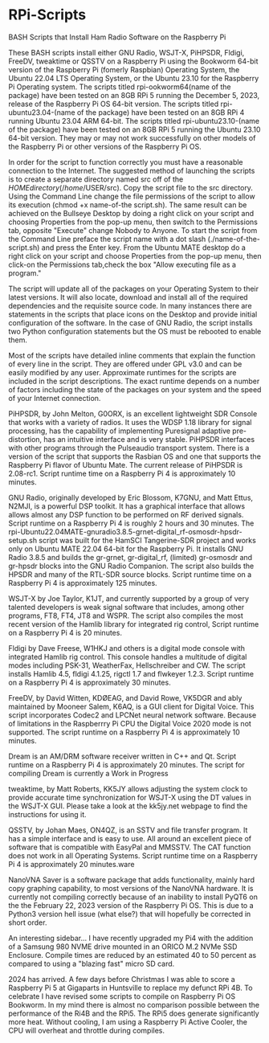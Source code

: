 # RPi-Scripts
BASH Scripts that Install Ham Radio Software on the Raspberry Pi

These BASH scripts install either GNU Radio, WSJT-X, PiHPSDR, Fldigi, FreeDV, tweaktime or QSSTV on a Raspberry Pi using the Bookworm 64-bit version of the Raspberry Pi (fomerly Raspbian) Operating System, the Ubuntu 22.04 LTS Operating System, or the Ubuntu 23.10 for the Raspberry Pi Operating system. The scripts titled rpi-ookworm64(name of the package) have been tested on an 8GB RPi 5 running the December 5, 2023, release of the Raspberry Pi OS 64-bit version. The scripts titled rpi-ubuntu23.04-(name of the package) have been tested on an 8GB RPi 4 running Ubuntu 23.04 ARM 64-bit. The scripts titled rpi-ubuntu23.10-(name of the package) have been tested on an 8GB RPi 5 running the Ubuntu 23.10 64-bit version. They may or may not work successfully on other models of the Raspberry Pi or other versions of the Raspberry Pi OS.  

In order for the script to function correctly you must have a reasonable connection to the Internet.  The suggested method of launching the scripts is to create a separate directory named src off of the $HOME directory (/home/$USER/src).  Copy the script file to the src directory.  Using the Command Line change the file permissions of the script to allow its execution (chmod +x name-of-the script.sh).  The same result can be achieved on the Bullseye Desktop by doing a right click on your script and choosing Properties from the pop-up menu, then switch to the Permissions tab, opposite "Execute" change Nobody to Anyone.  To start the script from the Command Line preface the script name with a dot slash (./name-of-the-script.sh) and press the Enter key.  From the  Ubuntu MATE desktop do a right click on your script and choose Properties from the pop-up menu, then click-on the Permissions tab,check the box "Allow executing file as a program."

The script will update all of the packages on your Operating System to their latest versions.  It will also locate, download and install all of the required dependencies and the requisite source code.  In many instances there are statements in the scripts that place icons on the Desktop and provide initial configuration of the software.  In the case of GNU Radio, the script installs two Python configuration statements but the OS must be rebooted to enable them.  

Most of the scripts have detailed inline comments that explain the function of every line in the script.  They are offered under GPL v3.0 and can be easily modified by any user.  Approximate runtimes for the scripts are included in the script descriptions.  The exact runtime depends on a number of factors including the state of the packages on your system and the speed of your Internet connection.

PiHPSDR, by John Melton, G0ORX, is an excellent lightweight SDR Console that works with a variety of radios.  It uses the WDSP 1.18 library for signal processing, has the capability of implementing Puresignal adaptive pre-distortion, has an intuitive interface and is very stable. PiHPSDR interfaces with other programs through the Pulseaudio transport system.  There is a version of the script that supports the Rasbian OS and one that supports the Raspberry Pi flavor of Ubuntu Mate. The current release of PiHPSDR is 2.08-rc1. Script runtime time on a Raspberry Pi 4 is approximately 10 minutes.

GNU Radio, originally developed by Eric Blossom, K7GNU, and Matt Ettus, N2MJI, is a powerful DSP toolkit. It has a graphical interface that allows allows almost any DSP function to be performed on RF derived signals.  Script runtime on a Raspberry Pi 4 is roughly 2 hours and 30 minutes.  The rpi-Ubuntu22.04MATE-gnuradio3.8.5-grnet-digital_rf-osmosdr-hpsdr-setup.sh script was built for the HamSCI Tangerine-SDR project and works only on Ubuntu MATE 22.04 64-bit for the Raspberry Pi.  It installs GNU Radio 3.8.5 and builds the gr-grnet, gr-digital_rf, (limited) gr-osmosdr and gr-hpsdr blocks into the GNU Radio Companion. The script also builds the HPSDR and many of the RTL-SDR source blocks. Script runtime time on a Raspberry Pi 4 is approximately 125 minutes.

WSJT-X by Joe Taylor, K1JT, and currently supported by a group of very talented developers is weak signal software that includes, among other programs, FT8, FT4, JT8 and WSPR. The script also compiles the most recent version of the Hamlib library for integrated rig control,  Script runtime on a Raspberry Pi 4 is 20 minutes.

Fldigi by Dave Freese, W1HKJ and others is a digital mode console with integrated Hamlib rig control.  This console handles a multitude of digital modes including PSK-31, WeatherFax, Hellschreiber and CW.  The script installs Hamlib 4.5, fldigi 4.1.25, rigctl 1.7 and flwkeyer 1.2.3. Script runtime on a Raspberry Pi 4 is approximately 30 minutes.

FreeDV, by David Witten, KDØEAG, and David Rowe, VK5DGR and ably maintained by Mooneer Salem, K6AQ, is a GUI client for Digital Voice. This script incorporates Codec2 and LPCNet neural network software. Because of limitations in the Raspberrry Pi CPU the Digital Voice 2020 mode is not supported.  The script runtime on a Raspberry Pi 4 is approximately 10 minutes.

Dream is an AM/DRM software receiver written in C++ and Qt. Script runtime on a Raspberry Pi 4 is approximately 20 minutes.  The script for compiling Dream is currently a Work in Progress

tweaktime, by Matt Roberts, KK5JY allows adjusting the system clock to provide accurate time synchronization for WSJT-X using the DT values in the WSJT-X GUI. Please take a look at the kk5jy.net webpage to find the instructions for using it.

QSSTV, by Johan Maes, ON4QZ, is an SSTV and file transfer program. It has a simple interface and is easy to use.  All around an excellent piece of software that is compatible with EasyPal and MMSSTV. The CAT function does not work in all Operating Systems. Script runtime time on a Raspberry Pi 4 is approximately 20 minutes.ware 

NanoVNA Saver is a software package that adds functionality, mainly hard copy graphing capability, to most versions of the NanoVNA hardware. It is currently not compiling correctly because of an inability to install PyQT6 on the the February 22, 2023 version of the Raspberry Pi OS.  This is due to a Python3 version hell issue (what else?) that will hopefully be corrected in short order.

An interesting sidebar...  I have recently upgraded my Pi4 with the addition of a Samsung 980 NVME drive mounted in an ORICO M.2 NVMe SSD Enclosure.  Compile times are reduced by an estimated 40 to 50 percent as compared to using a "blazing fast" micro SD card. 

2024 has arrived.  A few days before Christmas I was able to score a Raspberry Pi 5 at Gigaparts in Huntsville to replace my defunct RPi 4B.  To celebrate I have revised some scripts to compile on Raspberry Pi OS Bookworm.  In my mind there is almost no comparison possible between the performance of the Ri4B and the RPi5. The RPi5 does generate significantly more heat.  Without cooling, I am using a Raspberry Pi Active Cooler, the CPU will overheat and throttle during compiles.
